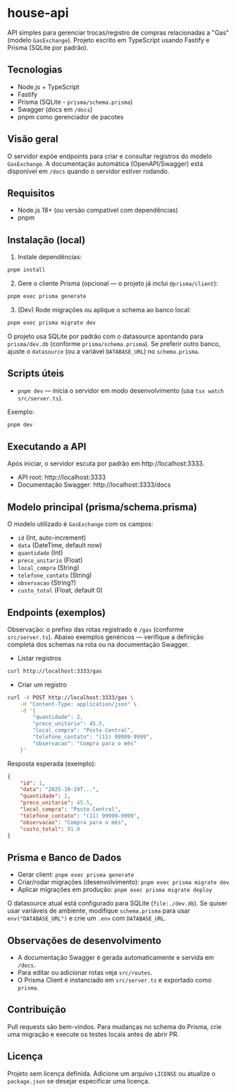 
# house-api

API simples para gerenciar trocas/registro de compras relacionadas a "Gas" (modelo `GasExchange`). Projeto escrito em TypeScript usando Fastify e Prisma (SQLite por padrão).

## Tecnologias

- Node.js + TypeScript
- Fastify
- Prisma (SQLite - `prisma/schema.prisma`)
- Swagger (docs em `/docs`)
- pnpm como gerenciador de pacotes

## Visão geral

O servidor expõe endpoints para criar e consultar registros do modelo `GasExchange`. A documentação automática (OpenAPI/Swagger) está disponível em `/docs` quando o servidor estiver rodando.

## Requisitos

- Node.js 18+ (ou versão compatível com dependências)
- pnpm

## Instalação (local)

1. Instale dependências:

```bash
pnpm install
```

2. Gere o cliente Prisma (opcional — o projeto já inclui `@prisma/client`):

```bash
pnpm exec prisma generate
```

3. (Dev) Rode migrações ou aplique o schema ao banco local:

```bash
pnpm exec prisma migrate dev
```

O projeto usa SQLite por padrão com o datasource apontando para `prisma/dev.db` (conforme `prisma/schema.prisma`). Se preferir outro banco, ajuste o `datasource` (ou a variável `DATABASE_URL`) no `schema.prisma`.

## Scripts úteis

- `pnpm dev` — inicia o servidor em modo desenvolvimento (usa `tsx watch src/server.ts`).

Exemplo:

```bash
pnpm dev
```

## Executando a API

Após iniciar, o servidor escuta por padrão em http://localhost:3333.

- API root: http://localhost:3333
- Documentação Swagger: http://localhost:3333/docs

## Modelo principal (prisma/schema.prisma)

O modelo utilizado é `GasExchange` com os campos:

- `id` (Int, auto-increment)
- `data` (DateTime, default now)
- `quantidade` (Int)
- `preco_unitario` (Float)
- `local_compra` (String)
- `telefone_contato` (String)
- `observacao` (String?)
- `custo_total` (Float, default 0)

## Endpoints (exemplos)

Observação: o prefixo das rotas registrado é `/gas` (conforme `src/server.ts`). Abaixo exemplos genéricos — verifique a definição completa dos schemas na rota ou na documentação Swagger.

- Listar registros

```bash
curl http://localhost:3333/gas
```

- Criar um registro

```bash
curl -X POST http://localhost:3333/gas \
	-H "Content-Type: application/json" \
	-d '{
		"quantidade": 2,
		"preco_unitario": 45.5,
		"local_compra": "Posto Central",
		"telefone_contato": "(11) 99999-9999",
		"observacao": "Compra para o mês"
	}'
```

Resposta esperada (exemplo):

```json
{
	"id": 1,
	"data": "2025-10-19T...",
	"quantidade": 2,
	"preco_unitario": 45.5,
	"local_compra": "Posto Central",
	"telefone_contato": "(11) 99999-9999",
	"observacao": "Compra para o mês",
	"custo_total": 91.0
}
```

## Prisma e Banco de Dados

- Gerar client: `pnpm exec prisma generate`
- Criar/rodar migrações (desenvolvimento): `pnpm exec prisma migrate dev`
- Aplicar migrações em produção: `pnpm exec prisma migrate deploy`

O datasource atual está configurado para SQLite (`file:./dev.db`). Se quiser usar variáveis de ambiente, modifique `schema.prisma` para usar `env("DATABASE_URL")` e crie um `.env` com `DATABASE_URL`.

## Observações de desenvolvimento

- A documentação Swagger é gerada automaticamente e servida em `/docs`.
- Para editar ou adicionar rotas veja `src/routes`.
- O Prisma Client é instanciado em `src/server.ts` e exportado como `prisma`.

## Contribuição

Pull requests são bem-vindos. Para mudanças no schema do Prisma, crie uma migração e execute os testes locais antes de abrir PR.

## Licença

Projeto sem licença definida. Adicione um arquivo `LICENSE` ou atualize o `package.json` se desejar especificar uma licença.
